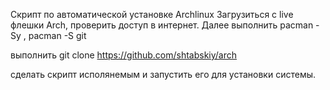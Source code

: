 Скрипт по автоматической установке Archlinux
Загрузиться с live флешки Arch, проверить доступ в интернет.
Далее выполнить pacman -Sy , pacman -S git

выполнить git clone https://github.com/shtabskiy/arch

сделать скрипт исполянемым и запустить его для установки системы.
